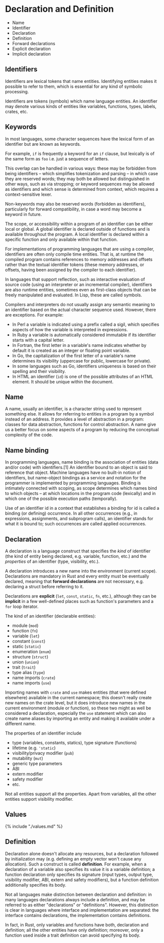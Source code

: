 # Declaration and Definition

- Name
- Identifier
- Declaration
- Definition
- Forward declarations
- Explicit declaration
- Implicit declaration


## Identifiers
Identifiers are lexical tokens that name entities. Identifying entities makes it possible to refer to them, which is essential for any kind of symbolic processing.

Identifiers are tokens (symbols) which name language entities. An identifier may denote various kinds of entities like variables, functions, types, labels, crates, etc.

## Keywords
In most languages, some character sequences have the lexical form of an identifier but are known as keywords.

For example, `if` is frequently a keyword for an `if` clause, but lexically is of the same form as `foo` i.e. just a sequence of letters.

This overlap can be handled in various ways: these may be forbidden from being identifiers – which simplifies tokenization and parsing – in which case they are reserved words; they may both be allowed but distinguished in other ways, such as via stropping; or keyword sequences may be allowed as identifiers and which sense is determined from context, which requires a context-sensitive lexer.

Non-keywords may also be reserved words (forbidden as identifiers), particularly for forward compatibility, in case a word may become a keyword in future.

The scope, or accessibility within a program of an identifier can be either local or global. A global identifier is declared outside of functions and is available throughout the program. A local identifier is declared within a specific function and only available within that function.

For implementations of programming languages that are using a compiler, identifiers are often only compile time entities. That is, at runtime the compiled program contains references to memory addresses and offsets rather than the textual identifier tokens (these memory addresses, or offsets, having been assigned by the compiler to each identifier).

In languages that support reflection, such as interactive evaluation of source code (using an interpreter or an incremental compiler), identifiers are also runtime entities, sometimes even as first-class objects that can be freely manipulated and evaluated. In Lisp, these are called symbols.

Compilers and interpreters do not usually assign any semantic meaning to an identifier based on the actual character sequence used. However, there are exceptions. For example:
- In Perl a variable is indicated using a prefix called a sigil, which specifies aspects of how the variable is interpreted in expressions.
- In Ruby a variable is automatically considered immutable if its identifier starts with a capital letter.
- In Fortran, the first letter in a variable's name indicates whether by default it is created as an integer or floating point variable.
- In Go, the capitalization of the first letter of a variable's name determines its visibility (uppercase for public, lowercase for private).
- In some languages such as Go, identifiers uniqueness is based on their spelling and their visibility.
- In HTML an identifier (`id`) is one of the possible attributes of an HTML element. It should be unique within the document.



## Name
A name, usually an identifier, is a character string used to represent something else. It allows for referring to entities in a program by a symbol instead of an address. It provides a level of abstraction in a program: classes for data abstraction, functions for control abstraction. A name give us a better focus on some aspects of a program by reducing the conceptual complexity of the code.


## Name binding 
In programming languages, name binding is the association of entities (data and/or code) with identifiers.[1] An identifier bound to an object is said to reference that object. Machine languages have no built-in notion of identifiers, but name-object bindings as a service and notation for the programmer is implemented by programming languages. Binding is intimately connected with scoping, as scope determines which names bind to which objects – at which locations in the program code (lexically) and in which one of the possible execution paths (temporally).

Use of an identifier id in a context that establishes a binding for id is called a binding (or defining) occurrence. In all other occurrences (e.g., in expressions, assignments, and subprogram calls), an identifier stands for what it is bound to; such occurrences are called applied occurrences.


## Declaration

A declaration is a language construct that specifies the _kind_ of identifier (the kind of entity being declared, e.g. variable, function, etc.) and the _properties_ of an identifier (type, visibility, etc.).

A declaration introduces a new name into the environment (current scope). Declarations are mandatory in Rust and every entity must be eventually declared, meaning that __forward declarations__ are not necessary, e.g. declaring a struct before referring to it.

Declarations are __explicit__ (`let`, `const`, `static`, `fn`, etc.), although they can be __implicit__ in a few well-defined places such as function's parameters and a `for` loop iterator.

The kind of an identifier (declarable entities):
- module (`mod`)
- function (`fn`)
- variable (`let`)
- constant (`const`)
- static (`static`)
- enumeration (`enum`)
- structure (`struct`)
- union (`union`)
- trait (`trait`)
- type alias (`type`)
- name imports (`crate`)
- name imports (`use`)


Importing names with `crate` and `use` makes entities (that were defined elsewhere) available in the current namespace; this doesn't really create new names on the crate level, but it does introduce new names in the current environment (module or function), so these two might as well be considered a declaration, especially the `use` statement which can also create name aliases by importing an entity and making it available under a different name.



The properties of an identifier include
- type (variables, constants, statics), type signature (functions)
- lifetime (e.g. `'static`)
- visibility/privacy modifier (`pub`)
- mutability (`mut`)
- generic type parameters
- ABI
- extern modifier
- safety modifier
- etc.

Not all entities support all the properties. Apart from variables, all the other entities support visibility modifier.


## Values

{% include "./values.md" %}


## Definition
Declaration alone doesn't allocate any resources, but a declaration followed by initialization may (e.g. defining an empty vector won't cause any allocation). Such a construct is called __definition__. For example, when a declaration of a variable also specifies its value it is a variable definition; a function declaration only specifies its signature (input types, output type, visibility modifier, ABI, extern and safety modifiers), but a function definition additionally specifies its body.

Not all languages make distinction between declaration and definition: in many languages declarations always include a definition, and may be referred to as either "declarations" or "definitions". However, this distinction is clear in languages where interface and implementation are separated: the interface contains declarations, the implementation contains definitions.

In fact, in Rust, only variables and functions have both, declaration and definition; all the other entities have only definition; moreover, only a function used inside a trait definition can avoid specifying its body.
